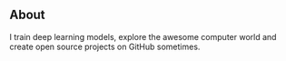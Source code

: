 ## About
I train deep learning models, explore the awesome computer world and create open source projects on GitHub sometimes. 

<!--
## Projects
- [mirrors-china - Mirrors and registries in China to seedup your package installation](https://github.com/vra/mirrors-china)
- [flopth - A simple program to calculate the FLOPs of Pytorch models, with cli tool and API](https://github.com/vra/flopth)
- [dompare - A command line tool to diff two directories recursively](https://github.com/vra/dompare)
- [easybox - A simple but powerful bounding box annotation tool by Python](https://github.com/vra/easybox)

## Technologies
- Deep learning (`import torch as tf`)
- Computer vision (`import cv2`)
- Python (`import this`)
- Linux (`sudo rm -rf /`)
- Unreal / Unity (`import model.FBX`)

## Contact Me
- Blog - [Yunfeng's Simple Blog](https://vra.github.io/about)
-->
<!--
**vra/vra** is a ✨ _special_ ✨ repository because its `README.md` (this file) appears on your GitHub profile.

Here are some ideas to get you started:

- 🔭 I’m currently working on ...
- 🌱 I’m currently learning ...
- 👯 I’m looking to collaborate on ...
- 🤔 I’m looking for help with ...
- 💬 Ask me about ...
- 📫 How to reach me: ...
- 😄 Pronouns: ...
- ⚡ Fun fact: ...
-->

